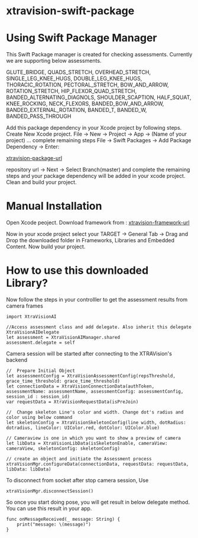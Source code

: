 # xtravision-swift-package

# Using Swift Package Manager

This Swift Package manager is created for checking assessments. Currently we are supporting below assessments.

GLUTE_BRIDGE, QUADS_STRETCH, OVERHEAD_STRETCH, SINGLE_LEG_KNEE_HUGS, DOUBLE_LEG_KNEE_HUGS, THORACIC_ROTATION, PECTORAL_STRETCH, BOW_AND_ARROW, ROTATION_STRETCH, HIP_FLEXOR_QUAD_STRETCH, BANDED_ALTERNATING_DIAGNOLS, SHOULDER_SCAPTION, HALF_SQUAT, KNEE_ROCKING, NECK_FLEXORS, BANDED_BOW_AND_ARROW, BANDED_EXTERNAL_ROTATION, BANDED_T, BANDED_W, BANDED_PASS_THROUGH

Add this package dependency in your Xcode project by following steps.
Create New Xcode project. File -> New -> Project -> App -> (Name of your project) ... complete remaining steps
File -> Swift Packages -> Add Package Dependency -> Enter:

 [xtravision-package-url](https://github.com/xtravision-ai/xtravision-swift-package.git)

repository url -> Next -> Select Branch(master) and complete the remaining steps and your package dependency will be added in your xcode project.
Clean and build your project.

# Manual Installation

Open Xcode peoject.
Download framework from :
 [xtravision-framework-url](https://github.com/xtravision-ai/xtravision-swift-framework/releases/download/v1.0.0/XtraVisionAI.xcframework.zip)
 
Now in your xcode project select your TARGET -> General Tab -> Drag and Drop the downloaded folder in Frameworks, Libraries and Embedded Content.
Now build your project.

# How to use this downloaded Library?

Now follow the steps in your controlller to get the assessment results from camera frames 
```
import XtraVisionAI

//Access assessment class and add delegate. Also inherit this delegate XtraVisionAIDelegate
let assessment = XtraVisionAIManager.shared
assessment.delegate = self

```

Camera session will be started after connecting to the XTRAVision's backend

```
//  Prepare Initial Object
let assessmentConfig = XtraVisionAssessmentConfig(repsThreshold, grace_time_threshold: grace_time_threshold)
let connectionData = XtraVisionConnectionData(authToken, assessmentName: assessmentName, assessmentConfig: assessmentConfig, session_id : session_id)
var requestData = XtraVisionRequestData(isPreJoin)

//  Change skeleton Line's color and width. Change dot's radius and color using below command
let skeletonConfig = XtraVisionSkeletonConfig(line width, dotRadius: dotradius, lineColor: UIColor.red, dotColor: UIColor.blue)

// Cameraview is one in which you want to show a preview of camera
let libData = XtraVisionLibData(isSkeletonEnable, cameraView: cameraView, skeletonConfig: skeletonConfig)

// create an object and initiate the Assessment process
xtraVisionMgr.configureData(connectionData, requestData: requestData, libData: libData)

```

To disconnect from socket after stop camera session, Use

```
xtraVisionMgr.disconnectSession()

```

So once you start doing pose, you will get result in below delegate method. You can use this result in your app.

```
func onMessageReceived(_ message: String) {
    print("message: \(message)")
}
